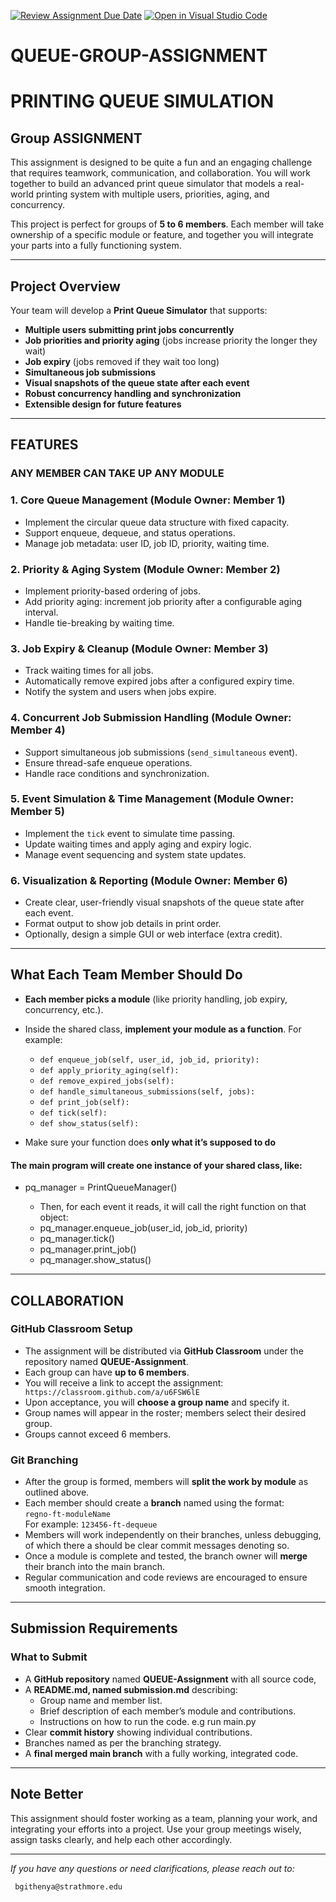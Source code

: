 [![Review Assignment Due Date](https://classroom.github.com/assets/deadline-readme-button-22041afd0340ce965d47ae6ef1cefeee28c7c493a6346c4f15d667ab976d596c.svg)](https://classroom.github.com/a/NjDJb0HP)
[![Open in Visual Studio Code](https://classroom.github.com/assets/open-in-vscode-2e0aaae1b6195c2367325f4f02e2d04e9abb55f0b24a779b69b11b9e10269abc.svg)](https://classroom.github.com/online_ide?assignment_repo_id=19777439&assignment_repo_type=AssignmentRepo)
# QUEUE-GROUP-ASSIGNMENT

# PRINTING QUEUE SIMULATION

## Group ASSIGNMENT

This assignment is designed to be quite a fun and an engaging challenge that requires teamwork, communication, and collaboration. You will work together to build an advanced print queue simulator that models a real-world printing system with multiple users, priorities, aging, and concurrency.

This project is perfect for groups of **5 to 6 members**. Each member will take ownership of a specific module or feature, and together you will integrate your parts into a fully functioning system.

---

## Project Overview

Your team will develop a **Print Queue Simulator** that supports:

- **Multiple users submitting print jobs concurrently**
- **Job priorities and priority aging** (jobs increase priority the longer they wait)
- **Job expiry** (jobs removed if they wait too long)
- **Simultaneous job submissions**
- **Visual snapshots of the queue state after each event**
- **Robust concurrency handling and synchronization**
- **Extensible design for future features**

---

## FEATURES
### ANY MEMBER CAN TAKE UP ANY MODULE
### 1. Core Queue Management (Module Owner: Member 1)
- Implement the circular queue data structure with fixed capacity.
- Support enqueue, dequeue, and status operations.
- Manage job metadata: user ID, job ID, priority, waiting time.

### 2. Priority & Aging System (Module Owner: Member 2)
- Implement priority-based ordering of jobs.
- Add priority aging: increment job priority after a configurable aging interval.
- Handle tie-breaking by waiting time.

### 3. Job Expiry & Cleanup (Module Owner: Member 3)
- Track waiting times for all jobs.
- Automatically remove expired jobs after a configured expiry time.
- Notify the system and users when jobs expire.

### 4. Concurrent Job Submission Handling (Module Owner: Member 4)
- Support simultaneous job submissions (`send_simultaneous` event).
- Ensure thread-safe enqueue operations.
- Handle race conditions and synchronization.

### 5. Event Simulation & Time Management (Module Owner: Member 5)
- Implement the `tick` event to simulate time passing.
- Update waiting times and apply aging and expiry logic.
- Manage event sequencing and system state updates.

### 6. Visualization & Reporting (Module Owner: Member 6)
- Create clear, user-friendly visual snapshots of the queue state after each event.
- Format output to show job details in print order.
- Optionally, design a simple GUI or web interface (extra credit).

---
## What Each Team Member Should Do

- **Each member picks a module** (like priority handling, job expiry, concurrency, etc.).
- Inside the shared class, **implement your module as a function**. For example:  
  - `def enqueue_job(self, user_id, job_id, priority):`  
  - `def apply_priority_aging(self):`  
  - `def remove_expired_jobs(self):`  
  - `def handle_simultaneous_submissions(self, jobs):`  
  - `def print_job(self):`  
  - `def tick(self):`  
  - `def show_status(self):`

- Make sure your function does **only what it’s supposed to do**

 #### The main program will create one instance of your shared class, like:  
- pq_manager = PrintQueueManager()

  - Then, for each event it reads, it will call the right function on that object:  
  - pq_manager.enqueue_job(user_id, job_id, priority)
  - pq_manager.tick()
  - pq_manager.print_job()
  - pq_manager.show_status()
___
## COLLABORATION

### GitHub Classroom Setup

- The assignment will be distributed via **GitHub Classroom** under the repository named **QUEUE-Assignment**.
- Each group can have **up to 6 members**.
- You will receive a link to accept the assignment: ```` https://classroom.github.com/a/u6FSW6lE````
- Upon acceptance, you will **choose a group name** and specify it.
- Group names will appear in the roster; members select their desired group.
- Groups cannot exceed 6 members.

### Git Branching

- After the group is formed, members will **split the work by module** as outlined above.
- Each member should create a **branch** named using the format:  
  `regno-ft-moduleName`  
  For example: `123456-ft-dequeue`
- Members will work independently on their branches, unless debugging, of which there a should be clear commit messages denoting so.
- Once a module is complete and tested, the branch owner will **merge** their branch into the main branch.
- Regular communication and code reviews are encouraged to ensure smooth integration.

---

## Submission Requirements

### What to Submit

- A **GitHub repository** named **QUEUE-Assignment** with all source code, 
- A **README.md, named submission.md** describing:
  - Group name and member list.
  - Brief description of each member’s module and contributions.
  - Instructions on how to run the code. e.g run main.py
- Clear **commit history** showing individual contributions.
- Branches named as per the branching strategy.
- A **final merged main branch** with a fully working, integrated code.
---

## Note Better

This assignment should foster working as a team, planning your work, and integrating your efforts into a project. Use your group meetings wisely, assign tasks clearly, and help each other accordingly.

---

*If you have any questions or need clarifications, please reach out to:*
```
 bgithenya@strathmore.edu

